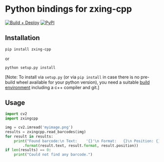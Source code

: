 # Python bindings for zxing-cpp

[![Build + Deploy](https://github.com/zxing-cpp/zxing-cpp/actions/workflows/python-build.yml/badge.svg)](https://github.com/zxing-cpp/zxing-cpp/actions/workflows/python-build.yml)
[![PyPI](https://img.shields.io/pypi/v/zxing-cpp.svg)](https://pypi.org/project/zxing-cpp/)

## Installation

```bash
pip install zxing-cpp
```
or

```bash
python setup.py install
```

[Note: To install via `setup.py` (or via `pip install` in case there is no pre-build wheel available for your python version), you need a suitable [build environment](https://github.com/zxing-cpp/zxing-cpp#build-instructions) including a c++ compiler and git.]

## Usage

```python
import cv2
import zxingcpp

img = cv2.imread('myimage.png')
results = zxingcpp.read_barcodes(img)
for result in results:
	print("Found barcode:\n Text:    '{}'\n Format:   {}\n Position: {}"
		.format(result.text, result.format, result.position))
if len(results) == 0:
	print("Could not find any barcode.")
```

